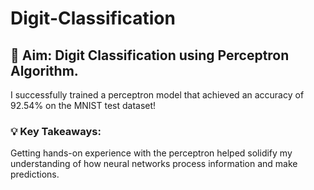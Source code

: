 # Digit-Classification
## 🎯 Aim: Digit Classification using Perceptron Algorithm.


I successfully trained a perceptron model that achieved an accuracy of 92.54% on the MNIST test dataset! 

### 💡 Key Takeaways:

Getting hands-on experience with the perceptron helped solidify my understanding of how neural networks process information and make predictions.

